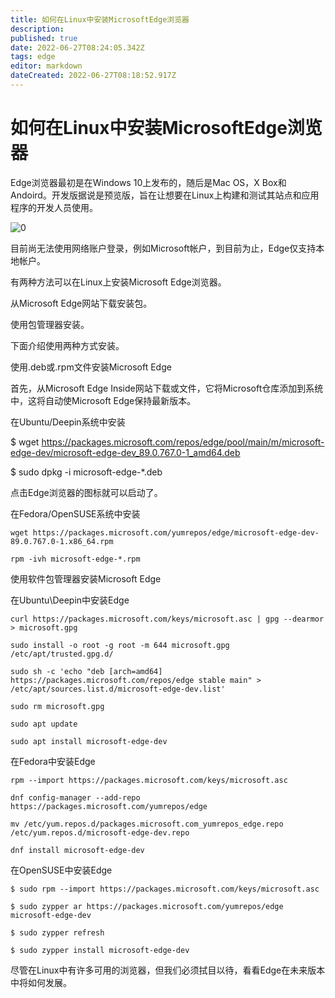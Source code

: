 ```yaml
---
title: 如何在Linux中安装MicrosoftEdge浏览器
description: 
published: true
date: 2022-06-27T08:24:05.342Z
tags: edge
editor: markdown
dateCreated: 2022-06-27T08:18:52.917Z
---
```


# 如何在Linux中安装MicrosoftEdge浏览器

Edge浏览器最初是在Windows 10上发布的，随后是Mac OS，X Box和Andoird。开发版据说是预览版，旨在让想要在Linux上构建和测试其站点和应用程序的开发人员使用。

![0](https://inews.gtimg.com/newsapp_bt/0/13152103530/1000)

目前尚无法使用网络账户登录，例如Microsoft帐户，到目前为止，Edge仅支持本地帐户。

有两种方法可以在Linux上安装Microsoft Edge浏览器。

从Microsoft Edge网站下载安装包。

使用包管理器安装。

下面介绍使用两种方式安装。

使用.deb或.rpm文件安装Microsoft Edge

首先，从Microsoft Edge Inside网站下载或文件，它将Microsoft仓库添加到系统中，这将自动使Microsoft Edge保持最新版本。

在Ubuntu/Deepin系统中安装

$ wget https://packages.microsoft.com/repos/edge/pool/main/m/microsoft-edge-dev/microsoft-edge-dev_89.0.767.0-1_amd64.deb

$ sudo dpkg -i microsoft-edge-*.deb

点击Edge浏览器的图标就可以启动了。


在Fedora/OpenSUSE系统中安装

`wget https://packages.microsoft.com/yumrepos/edge/microsoft-edge-dev-89.0.767.0-1.x86_64.rpm`

`rpm -ivh microsoft-edge-*.rpm`

使用软件包管理器安装Microsoft Edge

在Ubuntu\Deepin中安装Edge

`curl https://packages.microsoft.com/keys/microsoft.asc | gpg --dearmor > microsoft.gpg`

`sudo install -o root -g root -m 644 microsoft.gpg /etc/apt/trusted.gpg.d/`

`sudo sh -c 'echo "deb [arch=amd64] https://packages.microsoft.com/repos/edge stable main" > /etc/apt/sources.list.d/microsoft-edge-dev.list'`

`sudo rm microsoft.gpg`

`sudo apt update`

`sudo apt install microsoft-edge-dev`

在Fedora中安装Edge

`rpm --import https://packages.microsoft.com/keys/microsoft.asc`

`dnf config-manager --add-repo https://packages.microsoft.com/yumrepos/edge`

`mv /etc/yum.repos.d/packages.microsoft.com_yumrepos_edge.repo /etc/yum.repos.d/microsoft-edge-dev.repo`

`dnf install microsoft-edge-dev`

在OpenSUSE中安装Edge

```
$ sudo rpm --import https://packages.microsoft.com/keys/microsoft.asc

$ sudo zypper ar https://packages.microsoft.com/yumrepos/edge microsoft-edge-dev

$ sudo zypper refresh

$ sudo zypper install microsoft-edge-dev
```
尽管在Linux中有许多可用的浏览器，但我们必须拭目以待，看看Edge在未来版本中将如何发展。

